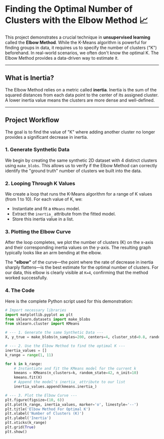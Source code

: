 # Finding the Optimal Number of Clusters with the Elbow Method 📈

This project demonstrates a crucial technique in **unsupervised learning** called the **Elbow Method**. While the K-Means algorithm is powerful for finding groups in data, it requires us to specify the number of clusters ("K") beforehand. In real-world scenarios, we often don't know the optimal K. The Elbow Method provides a data-driven way to estimate it.

---

## What is Inertia?

The Elbow Method relies on a metric called **inertia**. Inertia is the sum of the squared distances from each data point to the center of its assigned cluster. A lower inertia value means the clusters are more dense and well-defined.

---

## Project Workflow

The goal is to find the value of "K" where adding another cluster no longer provides a significant decrease in inertia.

### 1. Generate Synthetic Data
We begin by creating the same synthetic 2D dataset with 4 distinct clusters using `make_blobs`. This allows us to verify if the Elbow Method can correctly identify the "ground truth" number of clusters we built into the data.

### 2. Looping Through K Values
We create a loop that runs the K-Means algorithm for a range of K values (from 1 to 10). For each value of K, we:

* Instantiate and fit a `KMeans` model.
* Extract the `inertia_` attribute from the fitted model.
* Store this inertia value in a list.

### 3. Plotting the Elbow Curve
After the loop completes, we plot the number of clusters (K) on the x-axis and their corresponding inertia values on the y-axis. The resulting graph typically looks like an arm bending at the elbow.



The **"elbow"** of the curve—the point where the rate of decrease in inertia sharply flattens—is the best estimate for the optimal number of clusters. For our data, this elbow is clearly visible at `K=4`, confirming that the method worked successfully.

### 4. The Code
Here is the complete Python script used for this demonstration:

```python
# Import necessary libraries
import matplotlib.pyplot as plt
from sklearn.datasets import make_blobs
from sklearn.cluster import KMeans

# --- 1. Generate the same Synthetic Data ---
X, y_true = make_blobs(n_samples=200, centers=4, cluster_std=0.8, random_state=42)

# --- 2. Use the Elbow Method to find the optimal K ---
inertia_values = []
k_range = range(1, 11)

for k in k_range:
    # Instantiate and fit the KMeans model for the current k
    kmeans = KMeans(n_clusters=k, random_state=42, n_init=10)
    kmeans.fit(X)
    # Append the model's inertia_ attribute to our list
    inertia_values.append(kmeans.inertia_)

# --- 3. Plot the Elbow Curve ---
plt.figure(figsize=(10, 6))
plt.plot(k_range, inertia_values, marker='o', linestyle='--')
plt.title('Elbow Method For Optimal K')
plt.xlabel('Number of Clusters (K)')
plt.ylabel('Inertia')
plt.xticks(k_range)
plt.grid(True)
plt.show()
```